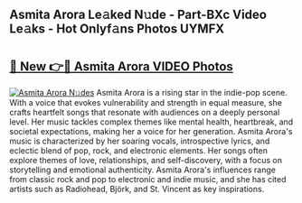 ## Asmita Arora Le𝚊ked N𝚞de - Part-BXc Video Le𝚊ks - Hot Onlyf𝚊ns Photos UYMFX

# <h2><a href="http://ac54857.deff.icu/?id=Asmita+Arora">🔗 New 👉🔴 Asmita Arora VIDEO Photos</a></h2>

[![Asmita Arora N𝚞des](https://i.imgur.com/rIISA9y.gif)](http://ac54857.deff.icu/?id=Asmita+Arora)
Asmita Arora is a rising star in the indie-pop scene. With a voice that evokes vulnerability and strength in equal measure, she crafts heartfelt songs that resonate with audiences on a deeply personal level. Her music tackles complex themes like mental health, heartbreak, and societal expectations, making her a voice for her generation. Asmita Arora's music is characterized by her soaring vocals, introspective lyrics, and eclectic blend of pop, rock, and electronic elements. Her songs often explore themes of love, relationships, and self-discovery, with a focus on storytelling and emotional authenticity. Asmita Arora's influences range from classic rock and pop to electronic and indie music, and she has cited artists such as Radiohead, Björk, and St. Vincent as key inspirations.
